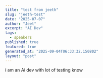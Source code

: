 ```yaml
---
title: "test from jeeth"
slug: "jeeth-test"
date: "2025-07-07"
author: "Jeet"
excerpt: "AI Dev"
tags:
  - speakers
published: true
featured: true
generated_at: "2025-09-04T06:33:32.150802"
layout: "post"
---
```


i am an Ai dev with lot of testing know